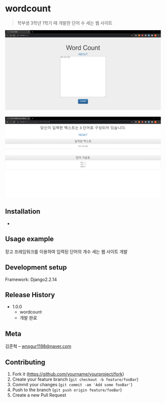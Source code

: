# wordcount
> 학부생 3학년 1학기 때 개발한 단어 수 세는 웹 사이트

![](readme-img/header.png)

![](readme-img/header2.png)

## Installation

-

## Usage example

장고 프레임워크를 이용하여 입력된 단어의 개수 세는 웹 사이트 개발

## Development setup

Framework: Django2.2.14

## Release History

* 1.0.0
    * wordcount
    * 개발 완료

## Meta

김준혁 – wnsgur1198@naver.com

## Contributing

1. Fork it (<https://github.com/yourname/yourproject/fork>)
2. Create your feature branch (`git checkout -b feature/fooBar`)
3. Commit your changes (`git commit -am 'Add some fooBar'`)
4. Push to the branch (`git push origin feature/fooBar`)
5. Create a new Pull Request

<!-- Markdown link & img dfn's -->
